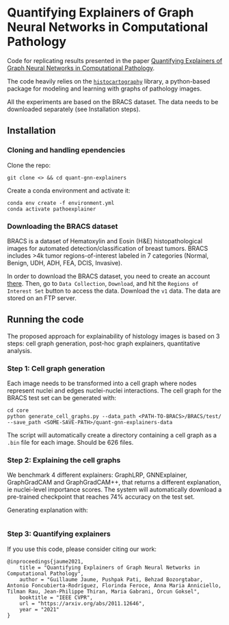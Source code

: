 # Quantifying Explainers of Graph Neural Networks in Computational Pathology

Code for replicating results presented in the paper [Quantifying Explainers of Graph Neural Networks in Computational Pathology](https://arxiv.org/pdf/2011.12646.pdf). 

The code heavily relies on the [`histocartography`](https://github.com/histocartography/histocartography) library, a python-based package for modeling and learning with graphs of pathology images. 

All the experiments are based on the BRACS dataset. The data needs to be downloaded separately (see Installation steps). 

## Installation 

### Cloning and handling ependencies 

Clone the repo:

```
git clone <> && cd quant-gnn-explainers
```

Create a conda environment and activate it:

```
conda env create -f environment.yml
conda activate pathoexplainer
```

### Downloading the BRACS dataset 

BRACS is a dataset of Hematoxylin and Eosin (H&E) histopathological images for automated detection/classification of breast tumors. BRACS includes >4k tumor regions-of-interest labeled in 7 categories (Normal, Benign, UDH, ADH, FEA, DCIS, Invasive). 

In order to download the BRACS dataset, you need to create an account [there](https://www.bracs.icar.cnr.it/). Then, go to `Data Collection`, `Download`, and hit the `Regions of Interest Set` button to access the data. Download the `v1` data. The data are stored on an FTP server. 

## Running the code 

The proposed approach for explainability of histology images is based on 3 steps: cell graph generation, post-hoc graph explainers, quantitative analysis. 

### Step 1: Cell graph generation 

Each image needs to be transformed into a cell graph where nodes represent nuclei and edges nuclei-nuclei interactions. The cell graph for the BRACS test set can be generated with: 

```
cd core
python generate_cell_graphs.py --data_path <PATH-TO-BRACS>/BRACS/test/ --save_path <SOME-SAVE-PATH>/quant-gnn-explainers-data
```

The script will automatically create a directory containing a cell graph as a `.bin` file for each image. Should be 626 files. 

### Step 2: Explaining the cell graphs

We benchmark 4 different explainers: GraphLRP, GNNExplainer, GraphGradCAM and GraphGradCAM++, that returns a different explanation, ie nuclei-level importance scores. The system will automatically download a pre-trained checkpoint that reaches 74% accuracy on the test set. 

Generating explanation with:

```

```


### Step 3: Quantifying explainers


If you use this code, please consider citing our work:

```
@inproceedings{jaume2021,
    title = "Quantifying Explainers of Graph Neural Networks in Computational Pathology",
    author = "Guillaume Jaume, Pushpak Pati, Behzad Bozorgtabar, Antonio Foncubierta-Rodríguez, Florinda Feroce, Anna Maria Anniciello, Tilman Rau, Jean-Philippe Thiran, Maria Gabrani, Orcun Goksel",
    booktitle = "IEEE CVPR",
    url = "https://arxiv.org/abs/2011.12646",
    year = "2021"
} 
```
